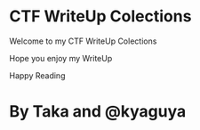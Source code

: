 # CTF WriteUp Colections

<p>Welcome to my CTF WriteUp Colections</p>
<p>Hope you enjoy my WriteUp</p>

<p>Happy Reading</p>
<h1>By Taka and @kyaguya</h1>
